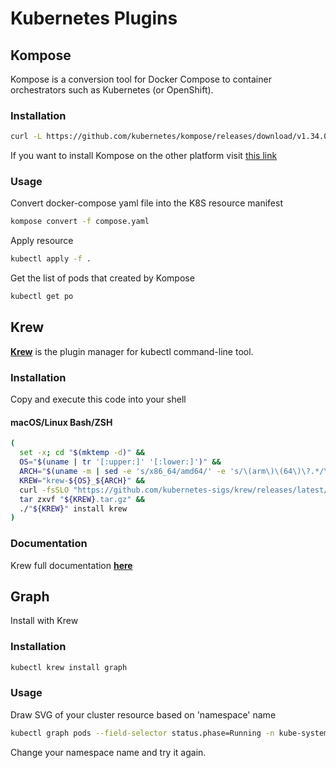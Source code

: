 # Kubernetes Plugins

## Kompose

Kompose is a conversion tool for Docker Compose to container orchestrators such as Kubernetes (or OpenShift).

### Installation

```bash
curl -L https://github.com/kubernetes/kompose/releases/download/v1.34.0/kompose-linux-amd64 -o kompose
```

If you want to install Kompose on the other platform visit [this link]

### Usage

Convert docker-compose yaml file into the K8S resource manifest

```bash
kompose convert -f compose.yaml
```

Apply resource

```bash
kubectl apply -f .
```

Get the list of pods that created by Kompose

```bash
kubectl get po
```

## Krew

**[Krew]** is the plugin manager for kubectl command-line tool.

### Installation

Copy and execute this code into your shell

#### macOS/Linux Bash/ZSH

```bash
(
  set -x; cd "$(mktemp -d)" &&
  OS="$(uname | tr '[:upper:]' '[:lower:]')" &&
  ARCH="$(uname -m | sed -e 's/x86_64/amd64/' -e 's/\(arm\)\(64\)\?.*/\1\2/' -e 's/aarch64$/arm64/')" &&
  KREW="krew-${OS}_${ARCH}" &&
  curl -fsSLO "https://github.com/kubernetes-sigs/krew/releases/latest/download/${KREW}.tar.gz" &&
  tar zxvf "${KREW}.tar.gz" &&
  ./"${KREW}" install krew
)
```

### Documentation

Krew full documentation **[here]**

## Graph

Install with Krew

### Installation

```bash
kubectl krew install graph
```

### Usage

Draw SVG of your cluster resource based on 'namespace' name

```bash
kubectl graph pods --field-selector status.phase=Running -n kube-system | dot -T svg -o pods.svg
```

Change your namespace name and try it again.

<!-- links -->
[Krew]: https://krew.sigs.k8s.io
[here]: https://krew.sigs.k8s.io/docs/
[this link]: https://kompose.io/installation/
